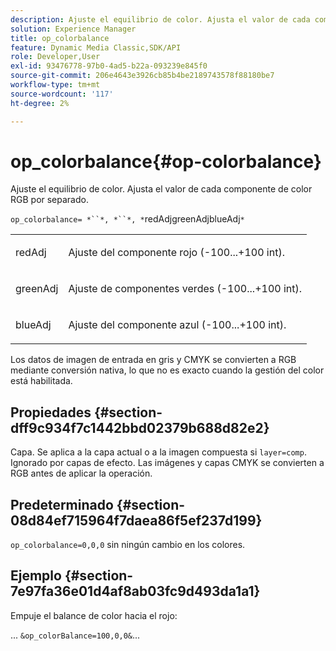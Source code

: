 ```yaml
---
description: Ajuste el equilibrio de color. Ajusta el valor de cada componente de color RGB por separado.
solution: Experience Manager
title: op_colorbalance
feature: Dynamic Media Classic,SDK/API
role: Developer,User
exl-id: 93476778-97b0-4ad5-b22a-093239e845f0
source-git-commit: 206e4643e3926cb85b4be2189743578f88180be7
workflow-type: tm+mt
source-wordcount: '117'
ht-degree: 2%

---
```


# op_colorbalance{#op-colorbalance}

Ajuste el equilibrio de color. Ajusta el valor de cada componente de color RGB por separado.

`op_colorbalance= *``*, *``*, *`redAdjgreenAdjblueAdj`*`

<table id="simpletable_BBDAA6FE9A0E48E3BD8304BDED776713"> 
 <tr class="strow"> 
  <td class="stentry"> <p><span class="varname"> redAdj</span> </p></td> 
  <td class="stentry"> <p>Ajuste del componente rojo (-100...+100 int). </p></td> 
 </tr> 
 <tr class="strow"> 
  <td class="stentry"> <p><span class="varname"> greenAdj</span> </p></td> 
  <td class="stentry"> <p>Ajuste de componentes verdes (-100...+100 int). </p></td> 
 </tr> 
 <tr class="strow"> 
  <td class="stentry"> <p><span class="varname"> blueAdj</span> </p></td> 
  <td class="stentry"> <p>Ajuste del componente azul (-100...+100 int). </p></td> 
 </tr> 
</table>

Los datos de imagen de entrada en gris y CMYK se convierten a RGB mediante conversión nativa, lo que no es exacto cuando la gestión del color está habilitada.

## Propiedades {#section-dff9c934f7c1442bbd02379b688d82e2}

Capa. Se aplica a la capa actual o a la imagen compuesta si `layer=comp`. Ignorado por capas de efecto. Las imágenes y capas CMYK se convierten a RGB antes de aplicar la operación.

## Predeterminado {#section-08d84ef715964f7daea86f5ef237d199}

`op_colorbalance=0,0,0` sin ningún cambio en los colores.

## Ejemplo {#section-7e97fa36e01d4af8ab03fc9d493da1a1}

Empuje el balance de color hacia el rojo:

... `&op_colorBalance=100,0,0&`...
